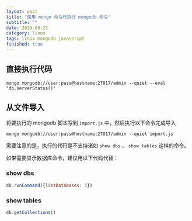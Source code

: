 ```yaml
---
layout: post
title: "使用 mongo 命令行执行 mongodb 命令"
subtitle: ""
date: 2019-09-25
category: linux
tags: linux mongodb javascript
finished: true
---
```


## 直接执行代码

```
mongo mongodb://user:pass@hostname:27017/admin --quiet --eval "db.serverStatus()"
```

## 从文件导入

将要执行的 mongodb 脚本写到 `import.js` 中，然后执行以下命令完成导入

```
mongo mongodb://user:pass@hostname:27017/admin --quiet import.js
```

需要注意的是，执行的代码是不支持诸如 `show dbs` 、 `show tables` 这样的命令。

如果需要显示数据库命令，建议用以下代码代替：

### show dbs

```js
db.runCommand({listDatabases: 1})
```

### show tables

```js
db.getCollections()
```

